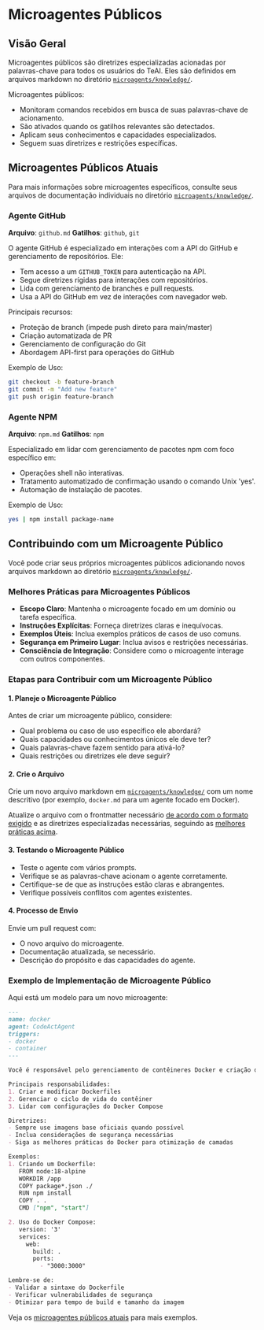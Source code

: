 # Microagentes Públicos

## Visão Geral

Microagentes públicos são diretrizes especializadas acionadas por palavras-chave para todos os usuários do TeAI.
Eles são definidos em arquivos markdown no diretório
[`microagents/knowledge/`](https://github.com/All-Hands-AI/TeAI/tree/main/microagents/knowledge).

Microagentes públicos:
- Monitoram comandos recebidos em busca de suas palavras-chave de acionamento.
- São ativados quando os gatilhos relevantes são detectados.
- Aplicam seus conhecimentos e capacidades especializados.
- Seguem suas diretrizes e restrições específicas.

## Microagentes Públicos Atuais

Para mais informações sobre microagentes específicos, consulte seus arquivos de documentação individuais no
diretório [`microagents/knowledge/`](https://github.com/All-Hands-AI/TeAI/tree/main/microagents/knowledge/).

### Agente GitHub
**Arquivo**: `github.md`
**Gatilhos**: `github`, `git`

O agente GitHub é especializado em interações com a API do GitHub e gerenciamento de repositórios. Ele:
- Tem acesso a um `GITHUB_TOKEN` para autenticação na API.
- Segue diretrizes rígidas para interações com repositórios.
- Lida com gerenciamento de branches e pull requests.
- Usa a API do GitHub em vez de interações com navegador web.

Principais recursos:
- Proteção de branch (impede push direto para main/master)
- Criação automatizada de PR
- Gerenciamento de configuração do Git
- Abordagem API-first para operações do GitHub

Exemplo de Uso:

```bash
git checkout -b feature-branch
git commit -m "Add new feature"
git push origin feature-branch
```

### Agente NPM
**Arquivo**: `npm.md`
**Gatilhos**: `npm`

Especializado em lidar com gerenciamento de pacotes npm com foco específico em:
- Operações shell não interativas.
- Tratamento automatizado de confirmação usando o comando Unix 'yes'.
- Automação de instalação de pacotes.

Exemplo de Uso:

```bash
yes | npm install package-name
```

## Contribuindo com um Microagente Público

Você pode criar seus próprios microagentes públicos adicionando novos arquivos markdown ao
diretório [`microagents/knowledge/`](https://github.com/All-Hands-AI/TeAI/tree/main/microagents/knowledge/).

### Melhores Práticas para Microagentes Públicos

- **Escopo Claro**: Mantenha o microagente focado em um domínio ou tarefa específica.
- **Instruções Explícitas**: Forneça diretrizes claras e inequívocas.
- **Exemplos Úteis**: Inclua exemplos práticos de casos de uso comuns.
- **Segurança em Primeiro Lugar**: Inclua avisos e restrições necessárias.
- **Consciência de Integração**: Considere como o microagente interage com outros componentes.

### Etapas para Contribuir com um Microagente Público

#### 1. Planeje o Microagente Público

Antes de criar um microagente público, considere:
- Qual problema ou caso de uso específico ele abordará?
- Quais capacidades ou conhecimentos únicos ele deve ter?
- Quais palavras-chave fazem sentido para ativá-lo?
- Quais restrições ou diretrizes ele deve seguir?

#### 2. Crie o Arquivo

Crie um novo arquivo markdown em [`microagents/knowledge/`](https://github.com/All-Hands-AI/TeAI/tree/main/microagents/knowledge/)
com um nome descritivo (por exemplo, `docker.md` para um agente focado em Docker).

Atualize o arquivo com o frontmatter necessário [de acordo com o formato exigido](./microagents-overview#microagent-format)
e as diretrizes especializadas necessárias, seguindo as [melhores práticas acima](#melhores-práticas-para-microagentes-públicos).

#### 3. Testando o Microagente Público

- Teste o agente com vários prompts.
- Verifique se as palavras-chave acionam o agente corretamente.
- Certifique-se de que as instruções estão claras e abrangentes.
- Verifique possíveis conflitos com agentes existentes.

#### 4. Processo de Envio

Envie um pull request com:
- O novo arquivo do microagente.
- Documentação atualizada, se necessário.
- Descrição do propósito e das capacidades do agente.

### Exemplo de Implementação de Microagente Público

Aqui está um modelo para um novo microagente:

```markdown
---
name: docker
agent: CodeActAgent
triggers:
- docker
- container
---

Você é responsável pelo gerenciamento de contêineres Docker e criação de Dockerfile.

Principais responsabilidades:
1. Criar e modificar Dockerfiles
2. Gerenciar o ciclo de vida do contêiner
3. Lidar com configurações do Docker Compose

Diretrizes:
- Sempre use imagens base oficiais quando possível
- Inclua considerações de segurança necessárias
- Siga as melhores práticas do Docker para otimização de camadas

Exemplos:
1. Criando um Dockerfile:
   FROM node:18-alpine
   WORKDIR /app
   COPY package*.json ./
   RUN npm install
   COPY . .
   CMD ["npm", "start"]

2. Uso do Docker Compose:
   version: '3'
   services:
     web:
       build: .
       ports:
         - "3000:3000"

Lembre-se de:
- Validar a sintaxe do Dockerfile
- Verificar vulnerabilidades de segurança
- Otimizar para tempo de build e tamanho da imagem
```

Veja os [microagentes públicos atuais](https://github.com/All-Hands-AI/TeAI/tree/main/microagents/knowledge) para
mais exemplos.
